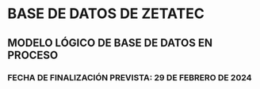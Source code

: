 # BASE DE DATOS DE ZETATEC

## MODELO LÓGICO DE BASE DE DATOS EN PROCESO
### FECHA DE FINALIZACIÓN PREVISTA: 29 DE FEBRERO DE 2024